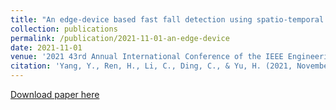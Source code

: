 ```yaml
---
title: "An edge-device based fast fall detection using spatio-temporal optical flow model"
collection: publications
permalink: /publication/2021-11-01-an-edge-device
date: 2021-11-01
venue: '2021 43rd Annual International Conference of the IEEE Engineering in Medicine & Biology Society (EMBC)'
citation: 'Yang, Y., Ren, H., Li, C., Ding, C., & Yu, H. (2021, November). An edge-device based fast fall detection using spatio-temporal optical flow model. In 2021 43rd Annual International Conference of the IEEE Engineering in Medicine & Biology Society (EMBC) (pp. 5067-5071). IEEE.'
---
```


[Download paper here](https://ieeexplore.ieee.org/iel7/9629355/9629471/09629840.pdf)


